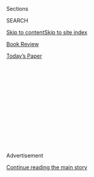 <div id="app">

<div>

<div>

<div>

<div class="NYTAppHideMasthead css-1q2w90k e1suatyy0">

<div class="section css-ui9rw0 e1suatyy2">

<div class="css-eph4ug er09x8g0">

<div class="css-6n7j50">

</div>

<span class="css-1dv1kvn">Sections</span>

<div class="css-10488qs">

<span class="css-1dv1kvn">SEARCH</span>

</div>

[Skip to content](#site-content)[Skip to site index](#site-index)

</div>

<div id="masthead-section-label" class="css-1wr3we4 eaxe0e00">

[Book
Review](https://www.nytimes3xbfgragh.onion/section/books/review)

</div>

<div class="css-10698na e1huz5gh0">

</div>

</div>

<div id="masthead-bar-one" class="section hasLinks css-15hmgas e1csuq9d3">

<div class="css-uqyvli e1csuq9d0">

</div>

<div class="css-1uqjmks e1csuq9d1">

</div>

<div class="css-9e9ivx">

[](https://myaccount.nytimes3xbfgragh.onion/auth/login?response_type=cookie&client_id=vi)

</div>

<div class="css-1bvtpon e1csuq9d2">

[Today’s
Paper](https://www.nytimes3xbfgragh.onion/section/todayspaper)

</div>

</div>

</div>

</div>

<div data-aria-hidden="false">

<div id="site-content" data-role="main">

<div>

<div class="css-1aor85t" style="opacity:0.000000001;z-index:-1;visibility:hidden">

<div class="css-1hqnpie">

<div class="css-epjblv">

<span class="css-17xtcya">[Book
Review](/section/books/review)</span><span class="css-x15j1o">|</span><span class="css-fwqvlz">Groomed
to Be
President</span>

</div>

<div class="css-k008qs">

<div class="css-1iwv8en">

<span class="css-18z7m18"></span>

<div>

</div>

</div>

<span class="css-1n6z4y">https://nyti.ms/2ZjBvn3</span>

<div class="css-1705lsu">

<div class="css-4xjgmj">

<div class="css-4skfbu" data-role="toolbar" data-aria-label="Social Media Share buttons, Save button, and Comments Panel with current comment count" data-testid="share-tools">

  - 
  - 
  - 
  - 
    
    <div class="css-6n7j50">
    
    </div>

  - 

</div>

</div>

</div>

</div>

</div>

</div>

<div class="css-13pd83m">

</div>

<div id="top-wrapper" class="css-1sy8kpn">

<div id="top-slug" class="css-l9onyx">

Advertisement

</div>

[Continue reading the main
story](#after-top)

<div class="ad top-wrapper" style="text-align:center;height:100%;display:block;min-height:250px">

<div id="top" class="place-ad" data-position="top" data-size-key="top">

</div>

</div>

<div id="after-top">

</div>

</div>

<div id="sponsor-wrapper" class="css-1hyfx7x">

<div id="sponsor-slug" class="css-19vbshk">

Supported by

</div>

[Continue reading the main
story](#after-sponsor)

<div id="sponsor" class="ad sponsor-wrapper" style="text-align:center;height:100%;display:block">

</div>

<div id="after-sponsor">

</div>

</div>

nonfiction

<div class="css-1vkm6nb ehdk2mb0">

# Groomed to Be President

</div>

<div class="css-79elbk" data-testid="photoviewer-wrapper">

<div class="css-z3e15g" data-testid="photoviewer-wrapper-hidden">

</div>

<div class="css-1a48zt4 ehw59r15" data-testid="photoviewer-children">

![<span class="css-16f3y1r e13ogyst0" data-aria-hidden="true">John F.
Kennedy at the Democratic Convention,
1952.</span><span class="css-cnj6d5 e1z0qqy90" itemprop="copyrightHolder"><span class="css-1ly73wi e1tej78p0">Credit...</span><span><span>Associated
Press</span></span></span>](https://static01.graylady3jvrrxbe.onion/images/2020/09/20/books/review/20Kennedy/20Kennedy-articleLarge.jpg?quality=75&auto=webp&disable=upscale)

</div>

</div>

<div class="css-170u9t6">

<div class="css-u7fh8e">

<div class="css-79elbk">

Buy Book<span data-aria-hidden="true">
    ▾</span>

  - [Amazon](https://www.amazon.com/gp/search?index=books&tag=NYTBSREV-20&field-keywords=JFK+Logevall%2C+Fredrik)
  - [Apple
    Books](https://du-gae-books-dot-nyt-du-prd.appspot.com/buy?title=JFK&author=Logevall%2C+Fredrik)
  - [Barnes and
    Noble](https://www.anrdoezrs.net/click-7990613-11819508?url=https%3A%2F%2Fwww.barnesandnoble.com%2Fw%2F%3Fean%3D9780812997132)
  - [Books-A-Million](https://www.anrdoezrs.net/click-7990613-35140?url=https%3A%2F%2Fwww.booksamillion.com%2Fp%2FJFK%2FLogevall%252C%2BFredrik%2F9780812997132)
  - [Bookshop](https://bookshop.org/a/3546/9780812997132)
  - [Indiebound](https://www.indiebound.org/book/9780812997132?aff=NYT)

</div>

When you purchase an independently reviewed book through our site, we
earn an affiliate commission.

</div>

</div>

<div class="css-xt80pu e12qa4dv0">

<div class="css-18e8msd">

<div class="css-vp77d3 epjyd6m0">

<div class="css-1baulvz">

By <span class="css-1baulvz last-byline" itemprop="name">David M.
Kennedy</span>

</div>

</div>

  - Sept. 8, 2020, <span class="css-epvm6">5:00 a.m.
    ET</span>

  - 
    
    <div class="css-4xjgmj">
    
    <div class="css-d8bdto" data-role="toolbar" data-aria-label="Social Media Share buttons, Save button, and Comments Panel with current comment count" data-testid="share-tools">
    
      - 
      - 
      - 
      - 
        
        <div class="css-6n7j50">
        
        </div>
    
      - 
    
    </div>
    
    </div>

</div>

</div>

<div class="section meteredContent css-1r7ky0e" name="articleBody" itemprop="articleBody">

<div class="css-1fanzo5 StoryBodyCompanionColumn">

<div class="css-53u6y8">

**JFK**  
**Coming of Age in the American Century, 1917-1956**

By Fredrik Logevall

He ensorcells us still. They all do, the whole impossibly glamorous,
snakebit Kennedy tribe, from the Irish Catholic famine refugees
scrambling for footing in forbiddingly Protestant 19th-century Boston to
the imperious patriarch building a fabulous fortune while pushing his
children to the summits of power and fame in 20th-century America, until
second son John Fitzgerald Kennedy briefly bestrode the world as
president of the United States — before becoming the third of the
patriarch’s four ill-starred offspring to suffer a violent, premature
death.

Other authors, conspicuously [Robert Dallek in his 2003
biography](https://www.nytimes3xbfgragh.onion/2003/05/28/books/books-of-the-times-substance-over-sex-in-kennedy-biography.html)
of Kennedy, have ably chronicled this epic saga, but none has told the
tale of the 35th president’s formative years better or more thoroughly
than the Harvard [history professor Fredrik
Logevall](https://history.fas.harvard.edu/people/fredrik-logevall) in
“JFK,” the first of two projected volumes. Here he brings the story up
through Kennedy’s failed bid for the Democratic vice-presidential
nomination in 1956, setting the stage for his elevation to the
presidency four years later.

Inevitably, the patriarch dominates the first half of the book.
Colossally wealthy by his mid-30s, [Joseph P. Kennedy
Sr.](https://www.nytimes3xbfgragh.onion/2012/11/30/books/david-nasaws-patriarch-on-joseph-p-kennedy.html)
reared the nine Kennedy siblings in a cocoon of sybaritic luxury,
flagrant privilege and frequently libertine license. But he was also
solicitous, supportive and, it must be acknowledged, seriously and
high-mindedly patriotic. With his sons in particular he encouraged —
indeed demanded — their vaulting political ambitions. “Say what one will
about Joseph P. Kennedy,” Logevall concludes, “it’s not every
multimillionaire father who takes such broad interest in his children,
who believes in them so fervently and who, together with his wife,
instills in them, from a young age, a firm commitment to public
service.”

Among the several myths that Logevall debunks is the notion that Jack
Kennedy turned to a political career only after the favored first son,
Joe Jr., supposedly the principal vessel for the family’s political
aspirations, was killed in action over southern England in 1944. All to
the contrary, Logevall meticulously documents Jack’s steadily deepening
interest in politics — especially geopolitics — beginning in early
childhood. He “gobbled books,” his mother recollected; his sister Eunice
remembered him as the only family member “who looked things up.” (His
reading while bivouacked in the Solomon Islands during World War II was
Tolstoy’s “War and Peace.”) From an early age, and increasingly over
time, Logevall repeatedly insists, Kennedy read widely and well, thought
for himself, decided for himself, laid out his own life course and in
countless ways was his own man and no one else’s, assuredly not his
father’s.

</div>

</div>

<div class="css-1fanzo5 StoryBodyCompanionColumn">

<div class="css-53u6y8">

Logevall painstakingly reconstructs Kennedy’s several youthful trips
abroad, where he sowed some wild oats, to be sure (there is plenty of
that in these pages, more than enough fornicating and philandering to
sate even the most prurient reader’s taste), but more consequentially,
made use of his father’s abundant connections to interview statesmen and
political leaders in Europe and beyond. Toward the end of a seven-month
junket that ranged from Moscow to Jerusalem, the 22-year-old Kennedy,
Zelig-like, was in Berlin in August 1939, accurately predicting the
imminent outbreak of war, and shortly thereafter sitting in the
visitors’ gallery at Westminster to witness Prime Minister Neville
Chamberlain proclaim Britain’s belligerency. Everywhere he took notes
and everywhere he grew in wisdom and conviction. “It was the kind of
exposure and training,” Logevall writes, “that no future president since
John Quincy Adams had enjoyed at so young an age.”

A fastidiously diligent researcher, Logevall pays scrupulous attention
to Jack’s prep school and college essays, including a close reading of
the Harvard senior paper that became Kennedy’s first book, [“Why England
Slept,”](https://www.historycentral.com/JFK/bio/Why.html)which analyzed
the timidity of Britain’s political class in the face of indifferent or
hostile public opinion. Logevall pronounces it a “thoughtful and cogent
… original contribution to knowledge.” He later describes Kennedy’s
best-selling [“Profiles in
Courage”](https://www.jfklibrary.org/events-and-awards/profile-in-courage-award/about-the-book)(whose
actual authorship has long been contested) as an “ode to the art of
politics” that, he valuably reminds us, “extols both compromise and
courage.” From all the carefully marshaled evidence a picture emerges of
an uncommonly curious, sometimes frivolous but increasingly earnest
young man on his way to shaping an informed, cleareyed, unsentimental
sense of the world and his nation’s place in it.

And its place in history. Kennedy’s generation came of age in the
mid-20th century’s agonizingly long season of Great Depression and world
war. The former touched the Kennedys lightly if at all. But the latter
blighted the father’s diplomatic career, claimed the life of the eldest
son and made a hero out of the commander of PT-109. It also catalyzed
Jack Kennedy’s comprehension of what was at stake in the modern contest
of nations, and deepened his skepticism about the utility of war itself,
especially after the advent of nuclear weapons. It instructed him about
the distinctive characteristics of his allotted historical moment, and
left him convinced that the time had urgently arrived when America had
to cast off its isolationist legacy and don the mantle of global
leadership. In this he decidedly detached himself from the views to
which his father so unremittingly clung.

This is the heart of this richly detailed and instructive book. And it
is where Logevall’s expertise as a Pulitzer Prize-winning scholar of
international relations comes advantageously into play — and where his
book’s subtitle, “Coming of Age in the American Century,” is brought
tellingly into focus. To the biographer’s insights he adds the
historian’s perspectives about the several episodes in which the young
Kennedy’s worldview took shape: his father’s tortured tenure as
ambassador in London while the Munich crisis unfolded and the debate
over “appeasement” took on ugly intensity; the American commitment to
sweeping international restructuring at war’s end; the vexing role of
domestic politics — notably the red-baiting antics of Senator Joseph
McCarthy — in the nascent Cold War; and the postwar struggles over
decolonization, not least in Indochina, where Congressman Kennedy in
1951 saw at first hand the futility of France’s effort to crush
Vietnam’s determination to be independent.

Logevall artfully melds the biographical and historical approaches.
Though crafted as a kind of bildungsroman*, “*JFK” delivers something
more than the traditional story of the callow wastrel’s maturation into
the admirable adult. Here phylogeny closely replicates ontogeny. John F.
Kennedy’s individual journey of separation from his father’s
isolationism tracked the progression of the United States in midcentury
from peripheral international player to hegemon. The global stage where
a president could bend the arc of world history remained Kennedy’s
preferred arena and the presidency his obsession. The domestic issues
that lay in a state governor’s province he once dismissed as “little
more than ‘deciding on sewer contracts.’” This was the mind-set he
brought to the White House, and in some ways this entire book can be
read as an elaborate prolegomenon to Kennedy’s [most important foreign
policy
address](https://www.jfklibrary.org/archives/other-resources/john-f-kennedy-speeches/american-university-19630610),
at American University in June 1963, where he urged a realistic
reappraisal of the Cold War and laid the foundations for the hotly
contested policy that became known as détente.

</div>

</div>

<div class="css-1fanzo5 StoryBodyCompanionColumn">

<div class="css-53u6y8">

But that’s getting ahead of the story. How Logevall will deal with
Kennedy’s presidency remains to be seen, though there are more than a
few hints here. The author declares in his preface his commitment “to
play it straight, to look the man right in the eye, not up in adulation
or down in disdain.” But there is much more adulation than disdain here,
as when he praises Kennedy’s “magnetic leadership,” while at many
controversial points — Kennedy’s relations with Joseph McCarthy, for
example, or the authorship of “Profiles in Courage” — treating him
perhaps a trifle too generously. It looks as if even this sober scholar
has been at least a little ensorcelled. And who among us would not
welcome some of that Kennedy-esque enchantment now — not to mention some
of his knowledgeable and enlightened statecraft?

</div>

</div>

</div>

<div>

</div>

<div>

</div>

<div>

</div>

<div>

<div id="bottom-wrapper" class="css-1ede5it">

<div id="bottom-slug" class="css-l9onyx">

Advertisement

</div>

[Continue reading the main
story](#after-bottom)

<div id="bottom" class="ad bottom-wrapper" style="text-align:center;height:100%;display:block;min-height:90px">

</div>

<div id="after-bottom">

</div>

</div>

</div>

</div>

</div>

## Site Index

<div>

</div>

## Site Information Navigation

  - [© <span>2020</span> <span>The New York Times
    Company</span>](https://help.nytimes3xbfgragh.onion/hc/en-us/articles/115014792127-Copyright-notice)

<!-- end list -->

  - [NYTCo](https://www.nytco.com/)
  - [Contact
    Us](https://help.nytimes3xbfgragh.onion/hc/en-us/articles/115015385887-Contact-Us)
  - [Work with us](https://www.nytco.com/careers/)
  - [Advertise](https://nytmediakit.com/)
  - [T Brand Studio](http://www.tbrandstudio.com/)
  - [Your Ad
    Choices](https://www.nytimes3xbfgragh.onion/privacy/cookie-policy#how-do-i-manage-trackers)
  - [Privacy](https://www.nytimes3xbfgragh.onion/privacy)
  - [Terms of
    Service](https://help.nytimes3xbfgragh.onion/hc/en-us/articles/115014893428-Terms-of-service)
  - [Terms of
    Sale](https://help.nytimes3xbfgragh.onion/hc/en-us/articles/115014893968-Terms-of-sale)
  - [Site
    Map](https://spiderbites.nytimes3xbfgragh.onion)
  - [Help](https://help.nytimes3xbfgragh.onion/hc/en-us)
  - [Subscriptions](https://www.nytimes3xbfgragh.onion/subscription?campaignId=37WXW)

</div>

</div>

</div>

</div>
